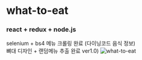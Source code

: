 # what-to-eat
### react + redux + node.js 

selenium + bs4 메뉴 크롤링 완료 (다이닝코드 음식 정보) <br>
뼈대 디자인 + 랜덤메뉴 추출 완료 
ver1.0)
![what-to-eat](https://user-images.githubusercontent.com/47528556/69515957-94d7c800-0f93-11ea-94d0-87c36c277afb.gif)


